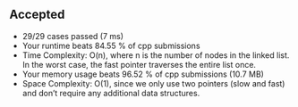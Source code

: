 Accepted
--------

-   29/29 cases passed (7 ms)
-   Your runtime beats 84.55 % of cpp submissions
-   Time Complexity: O(n), where n is the number of nodes in the linked list. In the worst case, the fast pointer traverses the entire list once.
-   Your memory usage beats 96.52 % of cpp submissions (10.7 MB)
-   Space Complexity: O(1), since we only use two pointers (slow and fast) and don’t require any additional data structures.